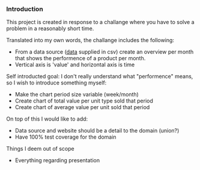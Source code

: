### Introduction

This project is created in response to a challange where you have to solve a problem in a reasonably short time.

Translated into my own words, the challange includes the following:
 - From a data source ([data](Infrastructure/MockedData/sales.csv) supplied in csv) create an overview per month that shows the performence of a product per month.
 - Vertical axis is 'value' and horizontal axis is time
 
 Self introducted goal: I don't really understand what "performence" means, so I wish to introduce something myself:
 - Make the chart period size variable (week/month)
 - Create chart of total value per unit type sold that period
 - Create chart of average value per unit sold that period
 
 On top of this I would like to add:
 - Data source and website should be a detail to the domain (union?)
 - Have 100% test coverage for the domain
 
 Things I deem out of scope
 - Everything regarding presentation
